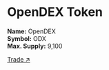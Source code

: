 # OpenDEX Token
**Name:** OpenDEX  
**Symbol:** ODX  
**Max. Supply:** 9,100  
  
[Trade ↗](https://open-dex.com)